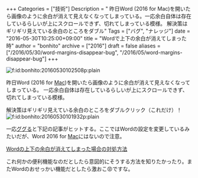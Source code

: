 +++
Categories = ["技術"]
Description = "   昨日Word (2016 for Mac)を開いたら画像のように余白が消えて見えなくなってしまっている。一応余白自体は存在しているらしいが上にスクロールできず、切れてしまっている模様。  解決策はギリギリ見えている余白のところをダブル"
Tags = ["バグ", "ナレッジ"]
date = "2016-05-30T10:25:00+09:00"
title = "Wordで上下の余白が消えてしまった時"
author = "bonhito"
archive = ["2016"]
draft = false
aliases = ["/2016/05/30/word-margins-disappear-bug", "/2016/05/word-margins-disappear-bug"]
+++

<body>
<p><span itemscope itemtype="http://schema.org/Photograph"><img src="http://cdn-ak.f.st-hatena.com/images/fotolife/b/bonhito/20160530/20160530102508.png" alt="f:id:bonhito:20160530102508p:plain" title="f:id:bonhito:20160530102508p:plain" class="hatena-fotolife" itemprop="image"></span></p>

<p>昨日Word (2016 for <a class="keyword" href="http://d.hatena.ne.jp/keyword/Mac">Mac</a>)を開いたら画像のように余白が消えて見えなくなってしまっている。
一応余白自体は存在しているらしいが上にスクロールできず、切れてしまっている模様。</p>

<p>解決策はギリギリ見えている余白のところをダブルクリック（これだけ）！
<span itemscope itemtype="http://schema.org/Photograph"><img src="http://cdn-ak.f.st-hatena.com/images/fotolife/b/bonhito/20160530/20160530101932.png" alt="f:id:bonhito:20160530101932p:plain" title="f:id:bonhito:20160530101932p:plain" class="hatena-fotolife" itemprop="image"></span></p>

<p>一応<a class="keyword" href="http://d.hatena.ne.jp/keyword/%A5%B0%A5%B0%A4%EB">ググる</a>と下記の記事がヒットする。ここではWordの設定を変更しているみたいだが、Word 2016 for <a class="keyword" href="http://d.hatena.ne.jp/keyword/Mac">Mac</a>にはないので注意。</p>

<p><a href="http://freesoft.tvbok.com/windows_beginner/word_blank.html">Wordの上下の余白が消えてしまった場合の対処方法</a></p>

<p>これ何かの便利機能なのだとしたら意図的にそうする方法を知りたかったり。またWordのおせっかい機能だとしたら激おこ😡ですな。</p>
</body>
